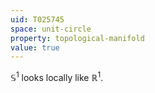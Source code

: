 ```yaml
---
uid: T025745
space: unit-circle
property: topological-manifold
value: true
---
```

$\mathbb S^1$ looks locally like $\mathbb R^1$.
